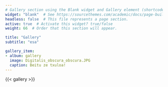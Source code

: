 ```yaml
---
# Gallery section using the Blank widget and Gallery element (shortcode).
widget: "blank"  # See https://sourcethemes.com/academic/docs/page-builder/
headless: false  # This file represents a page section.
active: true  # Activate this widget? true/false
weight: 66  # Order that this section will appear.

title: "Gallery"
subtitle: "esa"

gallery_item:
- album: gallery
  image: Digitalis_obscura_obscura.JPG
  caption: Beitu ze txuloa!
---
```


{{< gallery >}}


